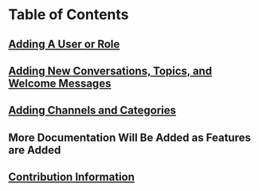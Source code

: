 # Table of Contents
## [Adding A User or Role](https://github.com/MrBacon470/Void-Development-Incremental/blob/docs/UserInfo.md)
## [Adding New Conversations, Topics, and Welcome Messages](https://github.com/MrBacon470/Void-Development-Incremental/blob/docs/ConversationInfo.md)
## [Adding Channels and Categories](https://github.com/MrBacon470/Void-Development-Incremental/blob/docs/ChannelsInfo.md)
## More Documentation Will Be Added as Features are Added
## [Contribution Information](https://github.com/MrBacon470/Void-Development-Incremental/blob/main/CONTRIBUTING.md)